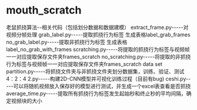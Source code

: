# mouth_scratch
老鼠抓挠算法--相关代码（包括划分数据和数据建模）
extract_frame.py-----对视频分帧处理
grab_label.py-----提取抓挠行为标签          生成表格label_grab_frames
no_grab_label.py-----提取非抓挠行为标签       生成表格label_no_grab_with_frames
scratching.py-----将提取的抓挠行为标签与视频帧一一对应提取保存文件夹frames_scratch
no_scratching.py-----将提取的非抓挠行为标签与视频帧一一对应提取保存文件夹frames_scratch
data set partition.py-----将抓挠文件夹与非抓挠文件夹划分数据集，训练、验证、测试4：2：4
2.py-----构建2D-CNN模型并可视化训练过程（目前有bug)
ceshi.py-----可以将随机视频放入保存好的模型进行测试，并生成一个excel表查看是否抓挠
average_time.py-----提取所有抓挠行为标签发生起始秒和终止秒的平均间隔，确定视频块的大小



